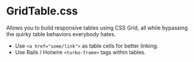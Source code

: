# GridTable.css

Allows you to build responsive tables using CSS Grid, all while bypassing the quirky table
behaviors everybody hates.

- Use `<a href="some/link">` as table cells for better linking.
- Use Rails / Hotwire `<turbo-frame>` tags within tables.
